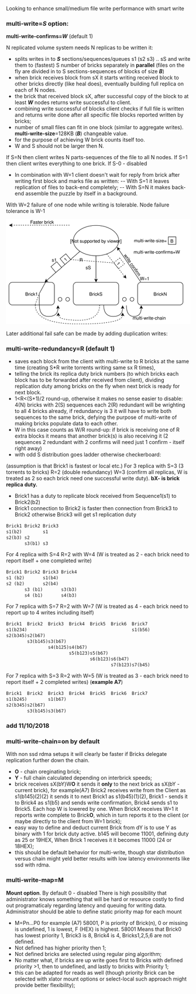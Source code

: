 Looking to enhance small/medium file write performance with smart write

### **multi-write=_S_** option:
**multi-write-confirms=_W_** (default 1)

N replicated volume system needs N replicas to be written it:

- splits writes in to **_S_** sections/sequences/queues s1 (s2 s3) .. sS and write them to (fastest) S number of bricks separately in **parallel** (files on the fly are divided in to S sections-sequences of blocks of size **_B_**)
- when brick receives block from sX it starts writing received block to other bricks directly (like heal does), eventually building full replica on each of N nodes.
- the brick that received block sX, after successful copy of the block to at least **_W_** nodes returns write successful to client.
- combining write successful of blocks client checks if full file is written and returns write done after all specific file blocks reported written by bricks;
- number of small files can fit in one block (similar to aggregate writes). **multi-write-size**=128KB (**_B_**) changeable value.
- for the purpose of achieving W brick counts itself too. 
- W and S should not be larger then N.

If S=N then client writes N parts-sequences of the file to all N nodes.
If S=1 then client writes everything to one brick.
If S-0 - disabled

- In combination with W=1 client doesn't wait for reply from brick after writing first block and marks file as written:
 -- With S=1 it leaves replication of files to back-end completely;
 -- With S=N it makes back-end assemble the puzzle by itself in a background.

With W=2 failure of one node while writing is tolerable. Node failure tolerance is W-1

![Alt](multi-write.svg)

Later additional fail safe can be made by adding duplication writes:
### **multi-write-redundancy**=R (default 1)
- saves each block from the client with multi-write to R bricks at the same time (creating S*R write torrents writing same sx R times),
- telling the brick its replica duty brick numbers (to which bricks each block has to be forwarded after received from client), dividing replication duty among bricks on the fly when next brick is ready for next block.
- 1<R<(S+1)/2 round-up, otherwise it makes no sense easier to disable: 4(N) bricks with 2(S) sequences each 2(R) redundant will be wrighting to all 4 bricks already, if redundancy is 3 it will have to write both sequences to the same brick, defying the purpose of multi-write of making bricks populate data to each other.
- W in this case counts as W/R round-up: if brick is receiving one of R extra blocks it means that another brick(s) is also receiving it (2 sequences 2 redundant with 2 confirms will need just 1 confirm - itself right away)
- with odd S distribution goes ladder otherwise checkerboard:

(assumption is that Brick1 is fastest or local etc.)
For 3 replica with S=3 (3 torrents to bricks) R=2 (double redundancy) W=3 (confirm all replicas, W is treated as 2 so each brick need one successful write duty). **bX- is brick replica duty.** 
- Brick1 has a duty to replicate block received from Sequence1(s1) to Brick2(b2)
- Brick1 connection to Brick2 is faster then connection from Brick3 to Brick2 otherwise Brick3 will get s1 replication duty
```
Brick1 Brick2 Brick3 
s1(b2)        s1
s2(b3) s2
       s3(b1) s3
```
For 4 replica with S=4 R=2 with W=4
(W is treated as 2 - each brick need to report itself + one completed write)
```
Brick1 Brick2 Brick3 Brick4 
s1 (b2)       s1(b4)
s2 (b2)       s2(b4) 
       s3 (b1)       s3(b3)
       s4 (b1)       s4(b3)

```

For 7 replica with S=7 R=2 with W=7 (W is treated as 4 - each brick need to report up to 4 writes including itself)
```
Brick1  Brick2  Brick3  Brick4  Brick5  Brick6  Brick7
s1(b234)                                        s1(b56)
s2(b345)s2(b67) 
        s3(b145)s3(b67)
                s4(b125)s4(b67)
                        s5(b123)s5(b67)
                                s6(b123)s6(b47)
                                        s7(b123)s7(b45)

```
For 7 replica with S=3 R=2 with W=5 (W is treated as 3 - each brick need to report itself + 2 completed writes) (**example A7**)
```
Brick1  Brick2  Brick3  Brick4  Brick5  Brick6  Brick7
s1(b245)        s1(b67)
s2(b345)s2(b67) 
        s3(b145)s3(b67)
```

### add 11/10/2018
### multi-write-chain=on by default

With non ssd rdma setups it will clearly be faster if Bricks delegate replication further down the chain.
- **O** - chain oreginating brick;
- **Y** - full chain calculated depending on interbrick speeds;
- brick receives sX(bY)W**O** it sends it **only** to the next brick as sX(bY - current brick), for example(A7) Brick2 receives write from the Client as s1(b145)(2)(2) it sends it to next Brick1 as s1(b45)(1)(2), Brick1 - sends it to Brick4 as s1(b5) and sends write confirmation, Brick4 sends s1 to Brick5. Each hop W is lowered by one. When BrickX receives W=1 it reports write complete to Brick**O**, which in turn reports it to the client (or maybe directly to the client from W=1 brick);
- easy way to define and deduct current Brick from dY is to use Y as binary with 1 for brick duty active. b145 will become 11001, defining duty as 25 or 19HEX, When Brick 1 receives it it becomes 11000 (24 or 18HEX);
- this should be default behavior for multi-write, though star distribution versus chain might yeld better results with low latency environments like ssd with rdma.

### multi-write-map=M 
**Mount option**. By default 0 - disabled
There is high possibility that administrator knows something that will be hard or resource costly to find out programaticaly regarding latency and queuing for writing data. Administrator should be able to define static priority map for each mount
- M=Pn...P0 for example (A7) 58001, P is priority of Brick(n), 0 or missing is undefined, 1 is lowest, F (HEX) is highest. 58001 Means that Brick0 has lowest priority 1, Brick3 is 8, Brick4 is 4, Bricks1,2,5,6 are not defined.
- Not defined has higher priority then 1;
- Not defined bricks are selected using regular ping algorithm;
- No matter what, if bricks are up write goes first to Bricks with defined priority >1, then to undefined, and lastly to bricks with Priority 1;
- this can be adapted for reads as well (though priority Brick can be selected with xlator mount options or select-local such approach might provide better flexibility);

